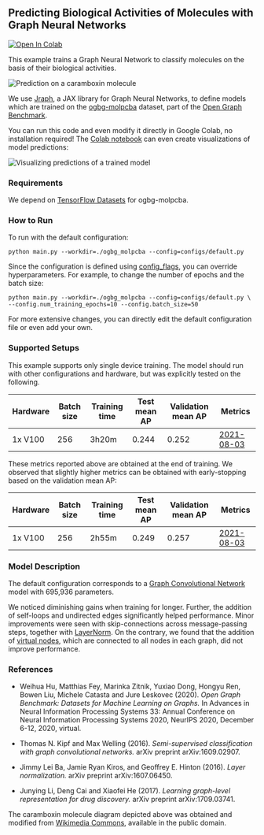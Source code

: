 ## Predicting Biological Activities of Molecules with Graph Neural Networks
[![Open In Colab](https://colab.research.google.com/assets/colab-badge.svg)](https://colab.research.google.com/github/google/flax/blob/main/examples/ogbg_molpcba/ogbg_molpcba.ipynb)

This example trains a Graph Neural Network to classify molecules
on the basis of their biological activities.

![Prediction on a caramboxin molecule](https://www.gstatic.com/flax_examples/ogbg_molpcba.png "Prediction on a caramboxin molecule")

We use [Jraph](https://github.com/deepmind/jraph/),
a JAX library for Graph Neural Networks, to define models
which are trained on the
[ogbg-molpcba](https://ogb.stanford.edu/docs/graphprop/)
dataset, part of the [Open Graph Benchmark](https://ogb.stanford.edu/).

You can run this code and even modify it directly in Google Colab,
no installation required!
The [Colab notebook](https://colab.research.google.com/github/google/flax/blob/main/examples/ogbg_molpcba/ogbg_molpcba.ipynb)
can even create visualizations of model predictions:

![Visualizing predictions of a trained model](https://www.gstatic.com/flax_examples/ogbg_molpcba_predictions.svg? "Visualizing predictions of a trained model")


### Requirements

We depend on
[TensorFlow Datasets](https://www.tensorflow.org/datasets/catalog/ogbg_molpcba)
for ogbg-molpcba.

### How to Run

To run with the default configuration:

```shell
python main.py --workdir=./ogbg_molpcba --config=configs/default.py
```

Since the configuration is defined using
[config_flags](https://github.com/google/ml_collections/tree/master#config-flags),
you can override hyperparameters. For example, to change the number of epochs
and the batch size:

```shell
python main.py --workdir=./ogbg_molpcba --config=configs/default.py \
--config.num_training_epochs=10 --config.batch_size=50
```

For more extensive changes, you can directly edit the default
configuration file or even add your own.

### Supported Setups

This example supports only single device training.
The model should run with other configurations and hardware, but was explicitly
tested on the following.

Hardware | Batch size | Training time | Test mean AP  | Validation mean AP | Metrics
-------- | ---------- | ------------- | ------- | ------- | ---------------
1x V100  | 256        |   3h20m       | 0.244   | 0.252   |[2021-08-03](https://tensorboard.dev/experiment/AAJqfvgSRJaA1MBkc0jMWQ/)

These metrics reported above are obtained at the end of training.
We observed that slightly higher metrics can be obtained with
early-stopping based on the validation mean AP:

Hardware | Batch size | Training time | Test mean AP  | Validation mean AP | Metrics
-------- | ---------- | ------------- | ------- | ------- | ---------------
1x V100  | 256        |   2h55m       | 0.249   | 0.257   |[2021-08-03](https://tensorboard.dev/experiment/AAJqfvgSRJaA1MBkc0jMWQ/)


### Model Description

The default configuration corresponds to a
[Graph Convolutional Network](https://arxiv.org/abs/1609.02907)
model with 695,936 parameters.

We noticed diminishing gains when training for longer.
Further, the addition of self-loops and undirected edges significantly
helped performance.
Minor improvements were seen with skip-connections across message-passing
steps, together with [LayerNorm](https://arxiv.org/abs/1607.06450).
On the contrary, we found that the addition of
[virtual nodes](https://arxiv.org/abs/1709.03741),
which are connected to all nodes in each graph,
did not improve performance.

### References

- Weihua Hu, Matthias Fey, Marinka Zitnik, Yuxiao Dong, Hongyu Ren,
  Bowen Liu, Michele Catasta and Jure Leskovec (2020).
  *Open Graph Benchmark: Datasets for Machine Learning on Graphs.*
  In Advances in Neural Information Processing Systems 33: Annual
  Conference on Neural Information Processing Systems 2020,
  NeurIPS 2020, December 6-12,
  2020, virtual.

- Thomas N. Kipf and Max Welling (2016). *Semi-supervised classification
  with graph convolutional networks.* arXiv preprint arXiv:1609.02907.

- Jimmy Lei Ba, Jamie Ryan Kiros, and Geoffrey E. Hinton (2016). *Layer
  normalization.* arXiv preprint arXiv:1607.06450.

- Junying Li, Deng Cai and Xiaofei He (2017). *Learning graph-level
  representation for drug discovery.* arXiv preprint arXiv:1709.03741.

The caramboxin molecule diagram depicted above was obtained and modified from
[Wikimedia Commons](https://commons.wikimedia.org/wiki/File:Caramboxin.svg),
available in the public domain.
